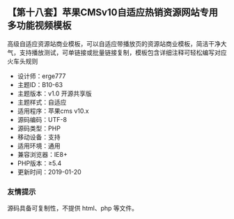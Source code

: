 ## 【第十八套】苹果CMSv10自适应热销资源网站专用多功能视频模板

高级自适应资源站商业模板，可以自适应带播放页的资源站商业模板，简洁干净大气，支持播放测试，可单链接或批量链接复制，模板包含详细注释可轻松编写对应火车头规则

- 设计师：erge777
- 主题ID：B10-63
- 主题版本：v1.0 开源共享版
- 主题样式：自适应
- 适用程序：苹果cms v10.x
- 源码编码：UTF-8
- 源码类型：PHP
- 移动设备：支持
- 适用环境：通用
- 兼容浏览器：IE8+
- PHP版本：≥5.4
- 更新时间：2019-01-20

### 友情提示

源码具备可复制性，不提供 html、php 等文件。
